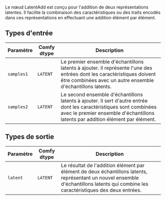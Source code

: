 
Le nœud LatentAdd est conçu pour l'addition de deux représentations latentes. Il facilite la combinaison des caractéristiques ou des traits encodés dans ces représentations en effectuant une addition élément par élément.
## Types d'entrée

| Paramètre    | Comfy dtype | Description |
|--------------|-------------|-------------|
| `samples1`   | `LATENT`    | Le premier ensemble d'échantillons latents à ajouter. Il représente l'une des entrées dont les caractéristiques doivent être combinées avec un autre ensemble d'échantillons latents. |
| `samples2`   | `LATENT`    | Le second ensemble d'échantillons latents à ajouter. Il sert d'autre entrée dont les caractéristiques sont combinées avec le premier ensemble d'échantillons latents par addition élément par élément. |

## Types de sortie

| Paramètre | Comfy dtype | Description |
|-----------|-------------|-------------|
| `latent`  | `LATENT`    | Le résultat de l'addition élément par élément de deux échantillons latents, représentant un nouvel ensemble d'échantillons latents qui combine les caractéristiques des deux entrées. |